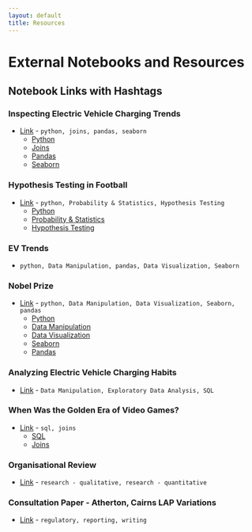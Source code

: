 ```yaml
---
layout: default
title: Resources
---
```


# External Notebooks and Resources

## Notebook Links with Hashtags

### Inspecting Electric Vehicle Charging Trends
- [Link](https://www.datacamp.com/datalab/w/c2d0e6c9-5985-40d0-bb7a-a68526f0f96f/edit) - `python, joins, pandas, seaborn`
  - [Python](https://www.datacamp.com/datalab/w/c2d0e6c9-5985-40d0-bb7a-a68526f0f96f/edit#python)
  - [Joins](https://www.datacamp.com/datalab/w/c2d0e6c9-5985-40d0-bb7a-a68526f0f96f/edit#joins)
  - [Pandas](https://www.datacamp.com/datalab/w/c2d0e6c9-5985-40d0-bb7a-a68526f0f96f/edit#pandas)
  - [Seaborn](https://www.datacamp.com/datalab/w/c2d0e6c9-5985-40d0-bb7a-a68526f0f96f/edit#seaborn)

### Hypothesis Testing in Football
- [Link](https://www.datacamp.com/datalab/w/e397ed6a-7fa9-4a4d-b467-950055aeaace/edit) - `python, Probability & Statistics, Hypothesis Testing`
  - [Python](https://www.datacamp.com/datalab/w/e397ed6a-7fa9-4a4d-b467-950055aeaace/edit#python)
  - [Probability & Statistics](https://www.datacamp.com/datalab/w/e397ed6a-7fa9-4a4d-b467-950055aeaace/edit#probability-statistics)
  - [Hypothesis Testing](https://www.datacamp.com/datalab/w/e397ed6a-7fa9-4a4d-b467-950055aeaace/edit#hypothesis-testing)

### EV Trends
- `python, Data Manipulation, pandas, Data Visualization, Seaborn`

### Nobel Prize
- [Link](https://www.datacamp.com/datalab/w/8532e8b6-0fc3-4938-8d78-2b591fb35cba/edit) - `python, Data Manipulation, Data Visualization, Seaborn, pandas`
  - [Python](https://www.datacamp.com/datalab/w/8532e8b6-0fc3-4938-8d78-2b591fb35cba/edit#python)
  - [Data Manipulation](https://www.datacamp.com/datalab/w/8532e8b6-0fc3-4938-8d78-2b591fb35cba/edit#data-manipulation)
  - [Data Visualization](https://www.datacamp.com/datalab/w/8532e8b6-0fc3-4938-8d78-2b591fb35cba/edit#data-visualization)
  - [Seaborn](https://www.datacamp.com/datalab/w/8532e8b6-0fc3-4938-8d78-2b591fb35cba/edit#seaborn)
  - [Pandas](https://www.datacamp.com/datalab/w/8532e8b6-0fc3-4938-8d78-2b591fb35cba/edit#pandas)

### Analyzing Electric Vehicle Charging Habits
- [Link](https://app.datacamp.com/learn/projects/analyzing_electric_vehicle_charging_habits) - `Data Manipulation, Exploratory Data Analysis, SQL`

### When Was the Golden Era of Video Games?
- [Link](https://www.datacamp.com/datalab/w/f1c4640c-59db-4f0e-83cc-66e7b79e899b/edit) - `sql, joins`
  - [SQL](https://www.datacamp.com/datalab/w/f1c4640c-59db-4f0e-83cc-66e7b79e899b/edit#sql)
  - [Joins](https://www.datacamp.com/datalab/w/f1c4640c-59db-4f0e-83cc-66e7b79e899b/edit#joins)

### Organisational Review
- [Link](https://1drv.ms/b/s!Ah01LoK7ayD53AIJgWR_W1ngucWq?e=KnTVRl) - `research - qualitative, research - quantitative`

### Consultation Paper - Atherton, Cairns LAP Variations
- [Link](https://1drv.ms/b/s!Ah01LoK7ayD5gqJLJxAM6CH-Rpmr_g?e=jgIF3V) - `regulatory, reporting, writing`
